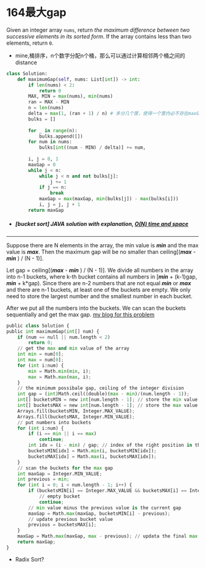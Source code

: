 # 164最大gap

Given an integer array `nums`, return *the maximum difference between two successive elements in its sorted form*. If the array contains less than two elements, return `0`.

* mine,桶排序，n个数字分配n个桶，那么可以通过计算相邻两个桶之间的distance

```python
class Solution:
    def maximumGap(self, nums: List[int]) -> int:
        if len(nums) < 2:
            return 0
        MAX, MIN = max(nums), min(nums)
        ran = MAX - MIN
        n = len(nums)
        delta = max(1, (ran + 1) / n) # 多分几个筐，使得一个筐内必不存在maxGap
        bulks = []
        
        for _ in range(n):
            bulks.append([])
        for num in nums:
            bulks[int((num - MIN) / delta)] += num,
        
        i, j = 0, 1
        maxGap = 0
        while j < n:
            while j < n and not bulks[j]:
                j += 1
            if j == n:
                break
            maxGap = max(maxGap, min(bulks[j]) - max(bulks[i]))
            i, j = j, j + 1
        return maxGap
```



* ##### [bucket sort] JAVA solution with explanation, [O(N) time and space](https://leetcode.com/problems/maximum-gap/discuss/50643/bucket-sort-JAVA-solution-with-explanation-O(N)-time-and-space)

---

Suppose there are N elements in the array, the min value is ***min*** and the max value is ***max***. Then the maximum gap will be no smaller than ceiling[(***max*** - ***min*** ) / (N - 1)].



Let gap = ceiling[(***max*** - ***min*** ) / (N - 1)]. We divide all numbers in the array into n-1 buckets, where k-th bucket contains all numbers in [***min*** + (k-1)gap, ***min*** + k*gap). Since there are n-2 numbers that are not equal ***min*** or ***max*** and there are n-1 buckets, at least one of the buckets are empty. We only need to store the largest number and the smallest number in each bucket.



After we put all the numbers into the buckets. We can scan the buckets sequentially and get the max gap.
[my blog for this problem](http://zkfairytale.blogspot.ca/2014/12/maximum-gap.html)

```python
public class Solution {
public int maximumGap(int[] num) {
    if (num == null || num.length < 2)
        return 0;
    // get the max and min value of the array
    int min = num[0];
    int max = num[0];
    for (int i:num) {
        min = Math.min(min, i);
        max = Math.max(max, i);
    }
    // the minimum possibale gap, ceiling of the integer division
    int gap = (int)Math.ceil((double)(max - min)/(num.length - 1));
    int[] bucketsMIN = new int[num.length - 1]; // store the min value in that bucket
    int[] bucketsMAX = new int[num.length - 1]; // store the max value in that bucket
    Arrays.fill(bucketsMIN, Integer.MAX_VALUE);
    Arrays.fill(bucketsMAX, Integer.MIN_VALUE);
    // put numbers into buckets
    for (int i:num) {
        if (i == min || i == max)
            continue;
        int idx = (i - min) / gap; // index of the right position in the buckets
        bucketsMIN[idx] = Math.min(i, bucketsMIN[idx]);
        bucketsMAX[idx] = Math.max(i, bucketsMAX[idx]);
    }
    // scan the buckets for the max gap
    int maxGap = Integer.MIN_VALUE;
    int previous = min;
    for (int i = 0; i < num.length - 1; i++) {
        if (bucketsMIN[i] == Integer.MAX_VALUE && bucketsMAX[i] == Integer.MIN_VALUE)
            // empty bucket
            continue;
        // min value minus the previous value is the current gap
        maxGap = Math.max(maxGap, bucketsMIN[i] - previous);
        // update previous bucket value
        previous = bucketsMAX[i];
    }
    maxGap = Math.max(maxGap, max - previous); // updata the final max value gap
    return maxGap;
}
```

* Radix Sort?

